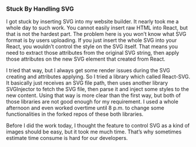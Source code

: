### Stuck By Handling SVG
I got stuck by inserting SVG into my website builder. It nearly took me a whole day to such work. You cannot easily insert raw HTML into React, but that is not the hardest part. The problem here is you won’t know what SVG format is by users uploading. If you just insert the whole SVG into your React, you wouldn’t control the style on the SVG itself. That means you need to extract those attributes from the original SVG string, then apply those attributes on the new SVG element that created from React.

I tried that way, but I always get some render issues during the SVG creating and attributes applying. So I tried a library which called React-SVG. It basically just receives an SVG file path, then uses another library SVGInjector to fetch the SVG file, then parse it and inject some styles to the new content. Using that way is more clear than the first way, but both of those libraries are not good enough for my requirement. I used a whole afternoon and even worked overtime until 8 p.m. to change some functionalities in the forked repos of these both libraries.

Before I did the work today, I thought the feature to control SVG as a kind of images should be easy, but it took me much time. That’s why sometimes estimate time consume is hard for our developers.
